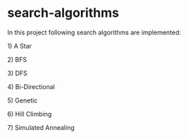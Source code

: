 # search-algorithms
In this project following search algorithms are implemented:
<p>1) A Star</p>
<p>2) BFS</p>
<p>3) DFS</p>
<p>4) Bi-Directional</p>
<p>5) Genetic</p>
<p>6) Hill Climbing</p>
<p>7) Simulated Annealing</p>
